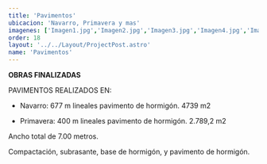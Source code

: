 ```yaml
---
title: 'Pavimentos'
ubicacion: 'Navarro, Primavera y mas'
imagenes: ['Imagen1.jpg','Imagen2.jpg','Imagen3.jpg','Imagen4.jpg','Imagen5.jpg','Imagen6.jpg','Imagen7.jpg','Imagen8.jpg','Imagen9.jpg','Imagen10.jpg','Imagen11.jpg','Imagen12.jpg']
order: 18
layout: '../../Layout/ProjectPost.astro'
name: 'Pavimentos'
---
```


**OBRAS FINALIZADAS**

PAVIMENTOS REALIZADOS EN:
- Navarro:
  677 m lineales pavimento de hormigón.
  4739 m2

- Primavera:
  400 m lineales pavimento de hormigón.
  2.789,2 m2

Ancho total de 7.00 metros.

Compactación, subrasante, base de hormigón, y pavimento de hormigón.
